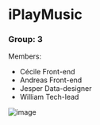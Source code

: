 # iPlayMusic

### Group: 3

Members:
- Cécile Front-end
- Andreas Front-end
- Jesper Data-designer
- William Tech-lead

![image](https://user-images.githubusercontent.com/77662628/167079084-532713a8-5df1-46ab-a020-cf074b52ada6.png)
